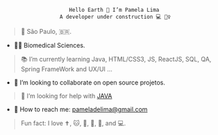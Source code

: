                          Hello Earth 👋 I’m Pamela Lima
                      A developer under construction 💻 👷‍♀️

> 📍 São Paulo, 🇧🇷. 
- 🧑‍🎓 Biomedical Sciences.
> 📚 I’m currently learning Java, HTML/CSS3, JS, ReactJS, SQL, QA, Spring FrameWork and UX/UI ...
- 👯 I’m looking to collaborate on open source projetos.
> 🤔 I’m looking for help with [JAVA](https://img.shields.io/badge/Java-ED8B00?style=for-the-badge&logo=java&logoColor=black)
- 💌 How to reach me: pameladelima@gmail.com
> Fun fact: I love ✝️, 🐱, 🔬, 📘, 🍫, and 💻.
